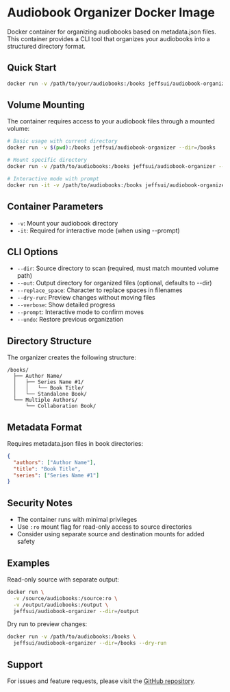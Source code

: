 # Audiobook Organizer Docker Image

Docker container for organizing audiobooks based on metadata.json files. This container provides a CLI tool that organizes your audiobooks into a structured directory format.

## Quick Start

```bash
docker run -v /path/to/your/audiobooks:/books jeffsui/audiobook-organizer --dir=/books
```

## Volume Mounting

The container requires access to your audiobook files through a mounted volume:

```bash
# Basic usage with current directory
docker run -v $(pwd):/books jeffsui/audiobook-organizer --dir=/books

# Mount specific directory
docker run -v /path/to/audiobooks:/books jeffsui/audiobook-organizer --dir=/books

# Interactive mode with prompt
docker run -it -v /path/to/audiobooks:/books jeffsui/audiobook-organizer --dir=/books --prompt
```

## Container Parameters

- `-v`: Mount your audiobook directory
- `-it`: Required for interactive mode (when using --prompt)

## CLI Options

- `--dir`: Source directory to scan (required, must match mounted volume path)
- `--out`: Output directory for organized files (optional, defaults to --dir)
- `--replace_space`: Character to replace spaces in filenames
- `--dry-run`: Preview changes without moving files
- `--verbose`: Show detailed progress
- `--prompt`: Interactive mode to confirm moves
- `--undo`: Restore previous organization

## Directory Structure

The organizer creates the following structure:

```
/books/
  ├── Author Name/
  │   ├── Series Name #1/
  │   │   └── Book Title/
  │   └── Standalone Book/
  └── Multiple Authors/
      └── Collaboration Book/
```

## Metadata Format

Requires metadata.json files in book directories:

```json
{
  "authors": ["Author Name"],
  "title": "Book Title",
  "series": ["Series Name #1"]
}
```

## Security Notes

- The container runs with minimal privileges
- Use `:ro` mount flag for read-only access to source directories
- Consider using separate source and destination mounts for added safety

## Examples

Read-only source with separate output:
```bash
docker run \
  -v /source/audiobooks:/source:ro \
  -v /output/audiobooks:/output \
  jeffsui/audiobook-organizer --dir=/output
```

Dry run to preview changes:
```bash
docker run -v /path/to/audiobooks:/books \
  jeffsui/audiobook-organizer --dir=/books --dry-run
```

## Support

For issues and feature requests, please visit the [GitHub repository](https://github.com/yourusername/audiobook-organizer).
